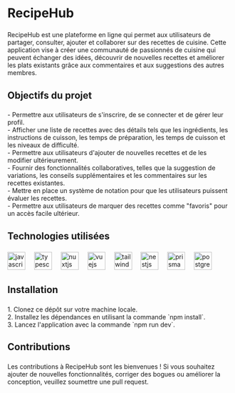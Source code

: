 <h1 align="left">RecipeHub</h1>

###

<p align="left">RecipeHub est une plateforme en ligne qui permet aux utilisateurs de partager, consulter, ajouter et collaborer sur des recettes de cuisine. Cette application vise à créer une communauté de passionnés de cuisine qui peuvent échanger des idées, découvrir de nouvelles recettes et améliorer les plats existants grâce aux commentaires et aux suggestions des autres membres.</p>

###

<h2 align="left">Objectifs du projet</h2>

###

<p align="left">- Permettre aux utilisateurs de s'inscrire, de se connecter et de gérer leur profil.<br>- Afficher une liste de recettes avec des détails tels que les ingrédients, les instructions de cuisson, les temps de préparation, les temps de cuisson et les niveaux de difficulté.<br>- Permettre aux utilisateurs d'ajouter de nouvelles recettes et de les modifier ultérieurement.<br>- Fournir des fonctionnalités collaboratives, telles que la suggestion de variations, les conseils supplémentaires et les commentaires sur les recettes existantes.<br>- Mettre en place un système de notation pour que les utilisateurs puissent évaluer les recettes.<br>- Permettre aux utilisateurs de marquer des recettes comme "favoris" pour un accès facile ultérieur.</p>

###

<h2 align="left">Technologies utilisées</h2>

###

<div align="left">
  <img src="https://cdn.jsdelivr.net/gh/devicons/devicon/icons/javascript/javascript-original.svg" height="40" alt="javascript logo"  />
  <img width="12" />
  <img src="https://cdn.jsdelivr.net/gh/devicons/devicon/icons/typescript/typescript-original.svg" height="40" alt="typescript logo"  />
  <img width="12" />
  <img src="https://cdn.jsdelivr.net/gh/devicons/devicon/icons/nuxtjs/nuxtjs-original.svg" height="40" alt="nuxtjs logo"  />
  <img width="12" />
  <img src="https://cdn.jsdelivr.net/gh/devicons/devicon/icons/vuejs/vuejs-original.svg" height="40" alt="vuejs logo"  />
  <img width="12" />
  <img src="https://cdn.jsdelivr.net/gh/devicons/devicon/icons/tailwindcss/tailwindcss-original-wordmark.svg" height="40" alt="tailwindcss logo"  />
  <img width="12" />
  <img src="https://cdn.jsdelivr.net/gh/devicons/devicon/icons/nestjs/nestjs-plain.svg" height="40" alt="nestjs logo"  />
  <img width="12" />
  <img src="https://skillicons.dev/icons?i=prisma" height="40" alt="prisma logo"  />
  <img width="12" />
  <img src="https://cdn.jsdelivr.net/gh/devicons/devicon/icons/postgresql/postgresql-original.svg" height="40" alt="postgresql logo"  />
</div>

###

<h2 align="left">Installation</h2>

###

<p align="left">1. Clonez ce dépôt sur votre machine locale.<br>2. Installez les dépendances en utilisant la commande `npm install`.<br>3. Lancez l'application avec la commande `npm run dev`.</p>

###

<h2 align="left">Contributions</h2>

###

<p align="left">Les contributions à RecipeHub sont les bienvenues ! Si vous souhaitez ajouter de nouvelles fonctionnalités, corriger des bogues ou améliorer la conception, veuillez soumettre une pull request.</p>

###